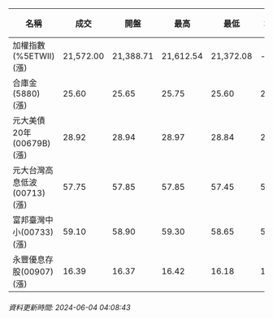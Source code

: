 | 名稱 | 成交 | 開盤 | 最高 | 最低 | 均價 | 成交金額(億) | 昨收 | 漲跌幅 | 漲跌 | 總量 | 昨量 | 振幅 |
| -------- | -------- | -------- | -------- |-------- | -------- | -------- |-------- |-------- |-------- | -------- | -------- |-------- |
|加權指數(%5ETWII) (漲)|21,572.00|21,388.71|21,612.54|21,372.08|-|4,340.70|21,174.22|1.88%|397.78|9,176,122|0|1.14%|
|合庫金(5880) (漲)|25.60|25.65|25.75|25.60|25.67|3.67|25.55|0.20%|0.05|14,297|69,597|0.59%|
|元大美債20年(00679B) (漲)|28.92|28.94|28.97|28.84|28.91|8.88|28.75|0.59%|0.17|30,716|50,134|0.45%|
|元大台灣高息低波(00713) (漲)|57.75|57.85|57.85|57.45|57.67|3.21|57.40|0.61%|0.35|5,574|4,263|0.70%|
|富邦臺灣中小(00733) (漲)|59.10|58.90|59.30|58.65|59.06|1.19|58.50|1.03%|0.60|2,014|2,359|1.11%|
|永豐優息存股(00907) (漲)|16.39|16.37|16.42|16.18|16.34|0.497|16.25|0.86%|0.14|3,039|9,605|1.48%|
###### 資料更新時間: 2024-06-04 04:08:43